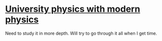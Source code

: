 # [University physics with modern physics](https://www.goodreads.com/book/show/125139)
Need to study it in more depth. Will try to go through it all when I get time.